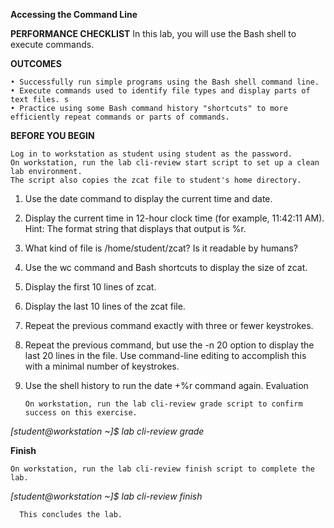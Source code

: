 **Accessing the Command Line** 

**PERFORMANCE CHECKLIST**
In this lab, you will use the Bash shell to execute commands. 

**OUTCOMES**

    • Successfully run simple programs using the Bash shell command line. 
    • Execute commands used to identify file types and display parts of text files. s
    • Practice using some Bash command history "shortcuts" to more efficiently repeat commands or parts of commands.
    
 **BEFORE YOU BEGIN**
 
    Log in to workstation as student using student as the password. 
    On workstation, run the lab cli-review start script to set up a clean lab environment. 
    The script also copies the zcat file to student's home directory. 
1. Use the date command to display the current time and date.
2. Display the current time in 12-hour clock time (for example, 11:42:11 AM). Hint: The format string that displays that output is %r.
3. What kind of file is /home/student/zcat? Is it readable by humans?
4. Use the wc command and Bash shortcuts to display the size of zcat.
5. Display the first 10 lines of zcat.
6. Display the last 10 lines of the zcat file.
7. Repeat the previous command exactly with three or fewer keystrokes.
8. Repeat the previous command, but use the -n 20 option to display the last 20 lines in the file.
   Use command-line editing to accomplish this with a minimal number of keystrokes.
9. Use the shell history to run the date +%r command again.
   Evaluation
   
       On workstation, run the lab cli-review grade script to confirm success on this exercise.
 *[student@workstation ~]$ lab cli-review grade*
 
 **Finish**
 
    On workstation, run the lab cli-review finish script to complete the lab.
 *[student@workstation ~]$ lab cli-review finish* 
      
      This concludes the lab.
